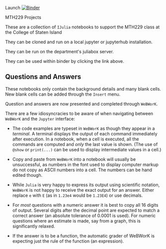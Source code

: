 Launch [![Binder](https://mybinder.org/badge_logo.svg)](https://mybinder.org/v2/gh/mth229/229-projects/lite)



MTH229 Projects

These are a collection of `IJulia` notebooks to support the MTH229 class at the College of Staten Island

They can be cloned and run on a local jupyter or jupyterhub installation.

They can be run on the department's juliabox server.

They can be used within binder by clicking the link above.

## Questions and Answers

These  notebooks only contain the background details  and many blank cells. New blank cells  can be added through   the `Insert` menu.

Question and answers are now presented and completed through  `WeBWorK`.

There  are a few idiosyncracies to be aware of when navigating between `WeBWorK` and the `Jupyter` interface:

*  The code examples  are typeset in `WeBWorK` as though they  appear in  a *terminal*. A terminal displays  the output of  each  command immediately after execution. In a notebook,  when  a cell  is executed, all the  commands are computed and *only*  the  last  value is shown. (The use of `@show` or `print(...)` can be used to display intermediate values in a  cell.)

* Copy and paste from `WeBWorK` into a notebook will usually be unsuccessful, as  numbers  in the  font  used to display computer markup do not copy as ASCII numbers  into a cell. The numbers can be hand edited though.


* While `Julia` is very happy to express its output using scientific notation, `WeBWorK` is not happy to receive the exact output for an answer. Either replace `e` with `E` (as in `1.23e4` would be `1.23E4`) or use decimals.


* For *most* questions with a  numeric answer  it is best to  copy all  16 digits of output. Several  digits after the decimal point are expected to match a  correct answer (an absolute tolerance of 0.0001 is used). For numeric questions where an  estimate is made, say from a graph, this is  significantly relaxed.

* If the answer  is to  be a function, the  automatic grader of WeBWorK is expecting just  the  rule  of the function  (an expression).
